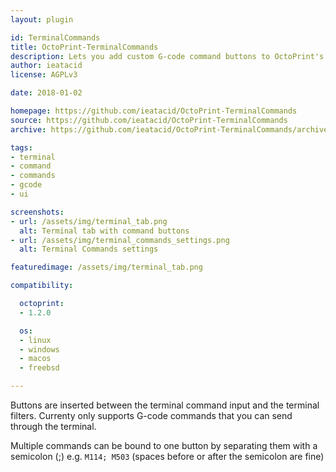 ```yaml
---
layout: plugin

id: TerminalCommands
title: OctoPrint-TerminalCommands
description: Lets you add custom G-code command buttons to OctoPrint's Terminal view tab
author: ieatacid
license: AGPLv3

date: 2018-01-02

homepage: https://github.com/ieatacid/OctoPrint-TerminalCommands
source: https://github.com/ieatacid/OctoPrint-TerminalCommands
archive: https://github.com/ieatacid/OctoPrint-TerminalCommands/archive/master.zip

tags:
- terminal
- command
- commands
- gcode
- ui

screenshots:
- url: /assets/img/terminal_tab.png
  alt: Terminal tab with command buttons
- url: /assets/img/terminal_commands_settings.png
  alt: Terminal Commands settings

featuredimage: /assets/img/terminal_tab.png

compatibility:

  octoprint:
  - 1.2.0

  os:
  - linux
  - windows
  - macos
  - freebsd

---
```


Buttons are inserted between the terminal command input and the terminal filters. Currenty only supports G-code commands that you can send through the terminal.

Multiple commands can be bound to one button by separating them with a semicolon (;) e.g. `M114; M503` (spaces before or after the semicolon are fine)
